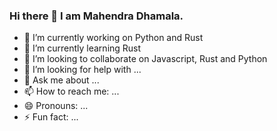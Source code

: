 ### Hi there 👋 I am Mahendra Dhamala.

- 🔭 I’m currently working on Python and Rust
- 🌱 I’m currently learning Rust
- 👯 I’m looking to collaborate on Javascript, Rust and Python
- 🤔 I’m looking for help with ...
- 💬 Ask me about ...
- 📫 How to reach me: ...
- 😄 Pronouns: ...
- ⚡ Fun fact: ...

